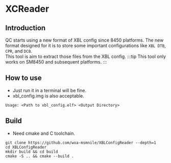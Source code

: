 # XCReader

## Introduction

QC starts using a new format of XBL config since 8450 platforms. The new format designed for it is to store some
important configurations like `XBL DTB`, `CPR`, and `DCB`.  
This tool is aim to extract those files from the XBL config.
:::tip
This tool only works on SM8450 and subsequent platforms.
:::

## How to use

- Just run it in a terminal will be fine.
- xbl_config.img is also acceptable.

```
Usage: <Path to xbl_config.elf> <Output Directory>
```

## Build
- Need cmake and C toolchain.
```
git clone https://github.com/woa-msmnile/XBLConfigReader --depth=1
cd XBLConfigReader
mkdir build && cd build
cmake -S .. && cmake --build .
```